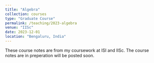```yaml
---
title: "Algebra"
collection: courses
type: "Graduate Course"
permalink: /teaching/2023-algebra
venue: "IISc"
date: 2023-12-01
location: "Bengaluru, India"
---
```


These course notes are from my coursework at ISI and IISc. The course notes are in preperation will be posted soon.
